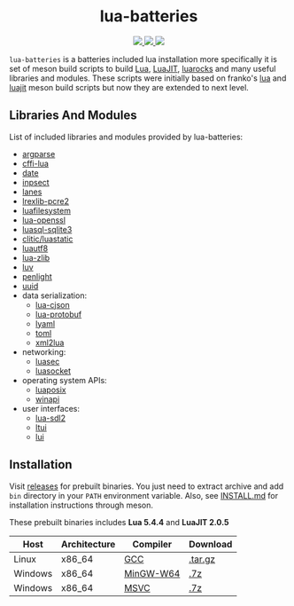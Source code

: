 <h1 align="center">lua-batteries</h1>

<p align="center">
  <a href="https://github.com/clitic/lua-batteries">
    <img src="https://img.shields.io/github/downloads/clitic/lua-batteries/total?style=flat-square">
  </a>
  <a href="https://github.com/clitic/lua-batteries/blob/main/LICENSE">
    <img src="https://img.shields.io/github/license/clitic/lua-batteries?style=flat-square">
  </a>
  <a href="https://github.com/clitic/lua-batteries">
    <img src="https://img.shields.io/github/repo-size/clitic/lua-batteries?logo=github&style=flat-square">
  </a>
</p>

`lua-batteries` is a batteries included lua installation more 
specifically it is set of meson build scripts to build [Lua](https://www.lua.org), [LuaJIT](https://luajit.org), [luarocks](https://github.com/luarocks/luarocks) and many useful libraries and modules. These scripts were initially based on franko's [lua](https://github.com/franko/lua) and [luajit](https://github.com/franko/luajit) meson build scripts but now they are extended to next level.

## Libraries And Modules

List of included libraries and modules provided by lua-batteries:

- [argparse](https://github.com/luarocks/argparse)
- [cffi-lua](https://github.com/q66/cffi-lua)
- [date](https://github.com/Tieske/date)
- [inpsect](https://github.com/kikito/inspect.lua)
- [lanes](https://github.com/LuaLanes/lanes)
- [lrexlib-pcre2](https://github.com/rrthomas/lrexlib)
- [luafilesystem](https://github.com/lunarmodules/luafilesystem)
- [lua-openssl](https://github.com/zhaozg/lua-openssl)
- [luasql-sqlite3](https://github.com/lunarmodules/luasql)
- [clitic/luastatic](https://github.com/clitic/luastatic)
- [luautf8](https://github.com/starwing/luautf8)
- [lua-zlib](https://github.com/brimworks/lua-zlib)
- [luv](https://github.com/luvit/luv)
- [penlight](https://github.com/lunarmodules/Penlight)
- [uuid](https://github.com/Tieske/uuid)
- data serialization:
  - [lua-cjson](https://github.com/openresty/lua-cjson)
  - [lua-protobuf](https://github.com/starwing/lua-protobuf)
  - [lyaml](https://github.com/gvvaughan/lyaml)
  - [toml](https://github.com/LebJe/toml.lua)
  - [xml2lua](https://github.com/manoelcampos/xml2lua)
- networking:
  - [luasec](https://github.com/brunoos/luasec)
  - [luasocket](https://github.com/lunarmodules/luasocket)
- operating system APIs:
  - [luaposix](https://github.com/luaposix/luaposix)
  - [winapi](https://github.com/stevedonovan/winapi)
- user interfaces:
  - [lua-sdl2](https://github.com/Tangent128/luasdl2)
  - [ltui](https://github.com/tboox/ltui)
  - [lui](https://github.com/zhaozg/lui)

## Installation

Visit [releases](https://github.com/clitic/lua-batteries/releases) for prebuilt binaries. You just need to extract archive and add `bin` directory in your `PATH` environment variable. Also, see [INSTALL.md](https://github.com/clitic/lua-batteries/blob/main/INSTALL.md) for installation instructions through meson. 

These prebuilt binaries includes **Lua 5.4.4** and **LuaJIT 2.0.5**

| Host    | Architecture | Compiler                                                                                                                                                                  | Download                                                                                                                         |
|---------|--------------|---------------------------------------------------------------------------------------------------------------------------------------------------------------------------|----------------------------------------------------------------------------------------------------------------------------------|
| Linux   | x86_64       | [GCC](https://gcc.gnu.org)                                                                                                                                                | [.tar.gz](https://github.com/clitic/lua-batteries/releases/download/v0.3.0/lua-batteries-v0.3.0-x86_64-unknown-linux-gnu.tar.gz) |
| Windows | x86_64       | [MinGW-W64](https://github.com/brechtsanders/winlibs_mingw/releases/download/12.2.0-14.0.6-10.0.0-ucrt-r2/winlibs-x86_64-posix-seh-gcc-12.2.0-mingw-w64ucrt-10.0.0-r2.7z) | [.7z](https://github.com/clitic/lua-batteries/releases/download/v0.3.0/lua-batteries-v0.3.0-x86_64-w64-mingw32.7z)               |
| Windows | x86_64       | [MSVC](https://visualstudio.microsoft.com)                                                                                                                                | [.7z](https://github.com/clitic/lua-batteries/releases/download/v0.3.0/lua-batteries-v0.3.0-x86_64-pc-windows-msvc.7z)           |
